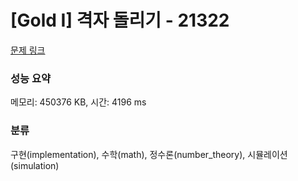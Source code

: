 # [Gold I] 격자 돌리기 - 21322 

[문제 링크](https://www.acmicpc.net/problem/21322) 

### 성능 요약

메모리: 450376 KB, 시간: 4196 ms

### 분류

구현(implementation), 수학(math), 정수론(number_theory), 시뮬레이션(simulation)

